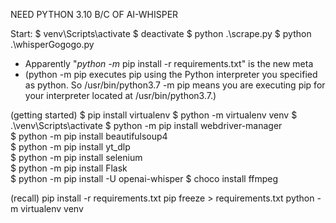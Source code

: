 NEED PYTHON 3.10 B/C OF AI-WHISPER

Start:
$ venv\Scripts\activate
$ deactivate
$ python .\scrape.py
$ python .\whisperGogogo.py


- Apparently "*python -m* pip install -r requirements.txt" is the new meta
- (python -m pip executes pip using the Python interpreter you specified as python. So /usr/bin/python3.7 -m pip means you are executing pip for your interpreter located at /usr/bin/python3.7.)

(getting started)
$ pip install virtualenv
$ python -m virtualenv venv
$ .\venv\Scripts\activate
$ python -m pip install webdriver-manager  
$ python -m pip install beautifulsoup4  
$ python -m pip install yt_dlp  
$ python -m pip install selenium  
$ python -m pip install Flask  
$ python -m pip install -U openai-whisper
$ choco install ffmpeg

(recall)
pip install -r requirements.txt
pip freeze > requirements.txt
python -m virtualenv venv
